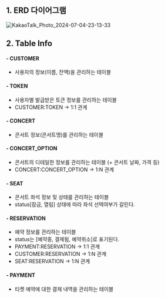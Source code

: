 ## 1. ERD 다이어그램
![KakaoTalk_Photo_2024-07-04-23-13-33](https://github.com/si0852/Concert-ticketing/assets/64186698/52b4fac4-3439-4aea-9134-0324aa2f8d18)
## 2. Table Info
#### - CUSTOMER
- 사용자의 정보(이름, 잔액)을 관리하는 테이블

#### - TOKEN
- 사용자별 발급받은 토큰 정보를 관리하는 테이블
- CUSTOMER:TOKEN -> 1:1 관계  

#### - CONCERT
- 콘서트 정보(콘서트명)를 관리하는 테이블

#### - CONCERT_OPTION
- 콘서트의 디테일한 정보를 관리하는 테이블 (+ 콘서트 날짜, 가격 등)
- CONCERT:CONCERT_OPTION -> 1:N 관계

#### - SEAT
- 콘서트 좌석 정보 및 상태를 관리하는 테이블
- status[잠금, 열림] 상태에 따라 좌석 선택여부가 갈린다.

#### - RESERVATION
- 예약 정보를 관리하는 테이블
- status는 [예약중, 결제됨, 예약취소]로 표기된다.
- PAYMENT:RESERVATION -> 1:1 관계
- CUSTOMER:RESERVATION -> 1:N 관계
- SEAT:RESERVATION -> 1:N 관계

#### - PAYMENT
- 티켓 예약에 대한 결제 내역을 관리하는 테이블